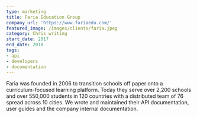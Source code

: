 ```yaml
---
type: marketing
title: Faria Education Group
company_url: 'https://www.fariaedu.com/'
featured_image: /images/clients/faria.jpeg
category: Chris writing
start_date: 2017
end_date: 2018
tags:
- api
- developers
- documentation
---
```


Faria was founded in 2006 to transition schools off paper onto a curriculum-focused learning platform. Today they serve over 2,200 schools and over 550,000 students in 120 countries with a distributed team of 76 spread across 10 cities. We wrote and maintained their API documentation, user guides and the company internal documentation.
